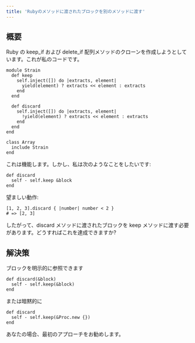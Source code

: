 ```yaml
---
title: 'Rubyのメソッドに渡されたブロックを別のメソッドに渡す'
---
```


## 概要
Ruby の keep_if および delete_if 配列メソッドのクローンを作成しようとしています。これが私のコードです。

```
module Strain
  def keep
    self.inject([]) do |extracts, element|
      yield(element) ? extracts << element : extracts 
    end
  end

  def discard
    self.inject([]) do |extracts, element|
      !yield(element) ? extracts << element : extracts
    end
  end
end

class Array
  include Strain
end

```
これは機能します。しかし、私は次のようなことをしたいです:

```
def discard
  self - self.keep &block
end

```
望ましい動作:

```
[1, 2, 3].discard { |number| number < 2 }
# => [2, 3]

```
したがって、discard メソッドに渡されたブロックを keep メソッドに渡す必要があります。どうすればこれを達成できますか?

## 解決策
ブロックを明示的に参照できます

```
def discard(&block)
  self - self.keep(&block)
end

```
または暗黙的に

```
def discard
  self - self.keep(&Proc.new {})
end

```
あなたの場合、最初のアプローチをお勧めします。


